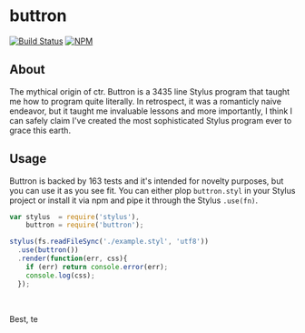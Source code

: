 # buttron

[![Build Status](https://travis-ci.org/artisin/buttron.svg?branch=master)](https://travis-ci.org/artisin/buttron)
[![NPM](https://nodei.co/npm/buttron.png?compact=true)](https://npmjs.org/package/buttron)

## About

The mythical origin of ctr. Buttron is a 3435 line Stylus program that taught me how to program quite literally. In retrospect, it was a romanticly naive endeavor, but it taught me invaluable lessons and more importantly, I think I can safely claim I've created the most sophisticated Stylus program ever to grace this earth.


## Usage

Buttron is backed by 163 tests and it's intended for novelty purposes, but you can use it as you see fit. You can either plop `buttron.styl` in your Stylus project or install it via npm and pipe it through the Stylus `.use(fn)`.


```js
var stylus  = require('stylus'),
    buttron = require('buttron');

stylus(fs.readFileSync('./example.styl', 'utf8'))
  .use(buttron())
  .render(function(err, css){
    if (err) return console.error(err);
    console.log(css);
  });
```


<br/>

Best, te